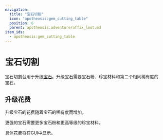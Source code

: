 ```yaml
---
navigation:
  title: "宝石切割"
  icon: "apotheosis:gem_cutting_table"
  position: 6
  parent: apotheosis:adventure/affix_loot.md
item_ids:
  - apotheosis:gem_cutting_table
---
```


# 宝石切割

<Color id="blue">宝石切割台</Color>用于升级[宝石](./gems.md)。升级宝石需要<Color id="blue">宝石粉</Color>、<Color id="blue">珍宝材料</Color>和第二个相同稀有度的宝石。

<Recipe id="apotheosis:gem_cutting_table" />

## 升级花费

升级宝石的花费随着宝石的稀有度而增加。

更强的宝石需要更多<Color id="blue">宝石粉</Color>和更高等级的<Color id="blue">珍宝材料</Color>。

具体花费将在GUI中显示。

